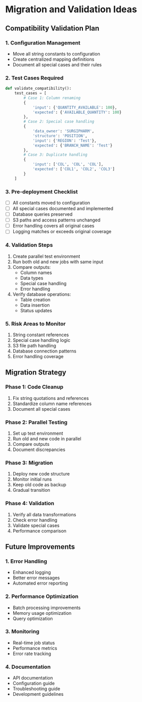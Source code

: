 # Migration and Validation Ideas

## Compatibility Validation Plan

### 1. Configuration Management
- Move all string constants to configuration
- Create centralized mapping definitions
- Document all special cases and their rules

### 2. Test Cases Required
```python
def validate_compatibility():
    test_cases = [
        # Case 1: Column renaming
        {
            'input': {'QUANTITY_AVAILABLE': 100},
            'expected': {'AVAILABLE_QUANTITY': 100}
        },
        # Case 2: Special case handling
        {
            'data_owner': 'SURGIPHARM',
            'structure': 'POSITION',
            'input': {'REGION': 'Test'},
            'expected': {'BRANCH_NAME': 'Test'}
        },
        # Case 3: Duplicate handling
        {
            'input': ['COL', 'COL', 'COL'],
            'expected': ['COL1', 'COL2', 'COL3']
        }
    ]
```

### 3. Pre-deployment Checklist
- [ ] All constants moved to configuration
- [ ] All special cases documented and implemented
- [ ] Database queries preserved
- [ ] S3 paths and access patterns unchanged
- [ ] Error handling covers all original cases
- [ ] Logging matches or exceeds original coverage

### 4. Validation Steps
1. Create parallel test environment
2. Run both old and new jobs with same input
3. Compare outputs:
   - Column names
   - Data types
   - Special case handling
   - Error handling
4. Verify database operations:
   - Table creation
   - Data insertion
   - Status updates

### 5. Risk Areas to Monitor
1. String constant references
2. Special case handling logic
3. S3 file path handling
4. Database connection patterns
5. Error handling coverage

## Migration Strategy

### Phase 1: Code Cleanup
1. Fix string quotations and references
2. Standardize column name references
3. Document all special cases

### Phase 2: Parallel Testing
1. Set up test environment
2. Run old and new code in parallel
3. Compare outputs
4. Document discrepancies

### Phase 3: Migration
1. Deploy new code structure
2. Monitor initial runs
3. Keep old code as backup
4. Gradual transition

### Phase 4: Validation
1. Verify all data transformations
2. Check error handling
3. Validate special cases
4. Performance comparison

## Future Improvements

### 1. Error Handling
- Enhanced logging
- Better error messages
- Automated error reporting

### 2. Performance Optimization
- Batch processing improvements
- Memory usage optimization
- Query optimization

### 3. Monitoring
- Real-time job status
- Performance metrics
- Error rate tracking

### 4. Documentation
- API documentation
- Configuration guide
- Troubleshooting guide
- Development guidelines 